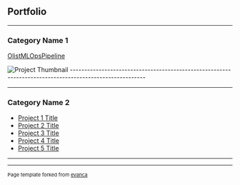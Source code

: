 ## Portfolio

---

### Category Name 1

[OlistMLOpsPipeline](https://github.com/phanindrakumar08/OlistMLOpsPipeline-using-ZenML)

<img src="images/dummy_thumbnail.jpg?raw=true" alt="Project Thumbnail"/>
--------------------------------------------------------------------------------------------------------

---

### Category Name 2

- [Project 1 Title](http://example.com/)
- [Project 2 Title](http://example.com/)
- [Project 3 Title](http://example.com/)
- [Project 4 Title](http://example.com/)
- [Project 5 Title](http://example.com/)

---




---
<p style="font-size:11px">Page template forked from <a href="https://github.com/evanca/quick-portfolio">evanca</a></p>
<!-- Remove above link if you don't want to attibute -->
